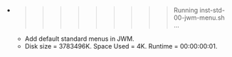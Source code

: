* >>>>>>>>> Running inst-std-00-jwm-menu.sh ...
  * Add default standard menus in JWM.
  * Disk size = 3783496K. Space Used = 4K. Runtime = 00:00:00:01.

